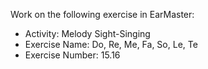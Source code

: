 Work on the following exercise in EarMaster:
- Activity: Melody Sight-Singing
- Exercise Name: Do, Re, Me, Fa, So, Le, Te
- Exercise Number: 15.16
